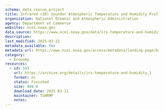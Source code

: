 ```yaml
---
schema: data_rescue_project 
title: Infrared (IR) Sounder Atmospheric Temperature and Humidity Profiles, Version 5
organization: National Oceanic and Atmospheric Administration
agency: Department of Commerce
websites: ncei.noaa.gov
data_source: https://www.ncei.noaa.gov/data/irs-temperature-and-humidity/
description: 
last_modified: 2025-03-22
metadata_available: Yes
metadata_url: https://www.ncei.noaa.gov/access/metadata/landing-page/bin/iso?id=gov.noaa.ncdc:C01713
category:
  - Economy
resources:
  - id: 593
    url: https://archive.org/details/irs-temperature-and-humidity_1
    format: nc
    status: Finished
    size: 840.0
    download_date: 2025-03-11
    maintainer: TSHRMP
    notes: 
---
```

